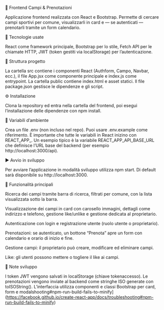 🎨 Frontend Campi & Prenotazioni

Applicazione frontend realizzata con React e Bootstrap.
Permette di cercare campi sportivi per comune, visualizzarli in card e — se autenticati — prenotarli tramite un form calendario.

🚀 Tecnologie usate

React come framework principale, Bootstrap per lo stile, Fetch API per le chiamate HTTP, JWT (token gestiti via localStorage) per l’autenticazione.

📂 Struttura progetto

La cartella src contiene i componenti React (Authform, Campo, Navbar, ecc.), il file App.jsx come componente principale e index.js come entrypoint.
La cartella public contiene index.html e asset statici.
Il file package.json gestisce le dipendenze e gli script.

⚙️ Installazione

Clona la repository ed entra nella cartella del frontend, poi esegui l’installazione delle dipendenze con npm install.

🔑 Variabili d’ambiente

Crea un file .env (non incluso nel repo).
Puoi usare .env.example come riferimento.
È importante che tutte le variabili in React inizino con REACT_APP_.
Un esempio tipico è la variabile REACT_APP_API_BASE_URL che definisce l’URL base del backend (per esempio http://localhost:3000/api).

▶️ Avvio in sviluppo

Per avviare l’applicazione in modalità sviluppo utilizza npm start.
Di default sarà disponibile su http://localhost:3000.

📌 Funzionalità principali

Ricerca dei campi tramite barra di ricerca, filtrati per comune, con la lista visualizzata sotto la barra.

Visualizzazione dei campi in card con carosello immagini, dettagli come indirizzo e telefono, gestione like/unlike e gestione dedicata al proprietario.

Autenticazione con login e registrazione utente (ruolo utente o proprietario).

Prenotazioni: se autenticato, un bottone “Prenota” apre un form con calendario e orario di inizio e fine.

Gestione campi: il proprietario può creare, modificare ed eliminare campi.

Like: gli utenti possono mettere o togliere il like ai campi.

🧪 Note sviluppo

I token JWT vengono salvati in localStorage (chiave tokenaccesso).
Le prenotazioni vengono inviate al backend come stringhe ISO generate con toISOString().
L’interfaccia utilizza componenti e classi Bootstrap per card, form e modalshooting#npm-run-build-fails-to-minify](https://facebook.github.io/create-react-app/docs/troubleshooting#npm-run-build-fails-to-minify)
